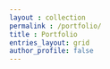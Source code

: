```yaml
---
layout : collection
permalink : /portfolio/
title : Portfolio
entries_layout: grid
author_profile: false
---
```

